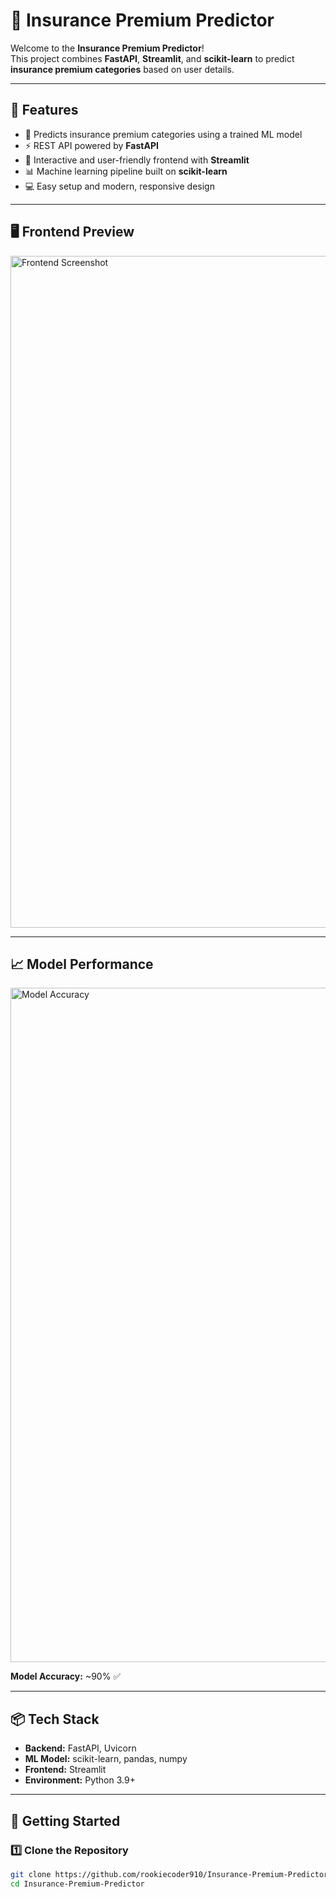 # 🚀 Insurance Premium Predictor  

Welcome to the **Insurance Premium Predictor**!  
This project combines **FastAPI**, **Streamlit**, and **scikit-learn** to predict **insurance premium categories** based on user details.  

---

## 🌟 Features  
- 🔮 Predicts insurance premium categories using a trained ML model  
- ⚡ REST API powered by **FastAPI**  
- 🎨 Interactive and user-friendly frontend with **Streamlit**  
- 📊 Machine learning pipeline built on **scikit-learn**  
- 💻 Easy setup and modern, responsive design  

---

## 🖥️ Frontend Preview  
<img width="1903" height="1075" alt="Frontend Screenshot" src="https://github.com/user-attachments/assets/f239096a-9ac3-44d3-ab94-ce2816480711" />  

---

## 📈 Model Performance  
<img width="1919" height="1079" alt="Model Accuracy" src="https://github.com/user-attachments/assets/4f7a31a5-5b45-4254-bc24-99cdd46a1388" />  

**Model Accuracy:** ~90% ✅  

---

## 📦 Tech Stack  
- **Backend:** FastAPI, Uvicorn  
- **ML Model:** scikit-learn, pandas, numpy  
- **Frontend:** Streamlit  
- **Environment:** Python 3.9+  

---

## 🚀 Getting Started  

### 1️⃣ Clone the Repository  
```bash
git clone https://github.com/rookiecoder910/Insurance-Premium-Predictor.git
cd Insurance-Premium-Predictor
